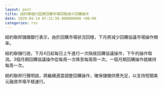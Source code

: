 ```yaml
---
layout: post
title: 紐約聯儲行因應回購市場回穩減少回購操作
date: 2020-04-14 07:21:58.000000000 +08:00
categories: rss
---
```


紐約聯邦儲備銀行表示，由於回購市場狀況回穩，下月將減少回購協議市場操作頻率。

紐約聯儲行說，下月4日起每日上午進行一次隔夜回購協議操作，下午的操作取消。3個月期回購協議操作從每周一次降至每兩周一次。一個月期回購操作就維持每周一次。

紐約聯邦行聲明說，將繼續適當調整回購操作，確保儲備供應充足，以支持短期美元融資市場平穩運行。
